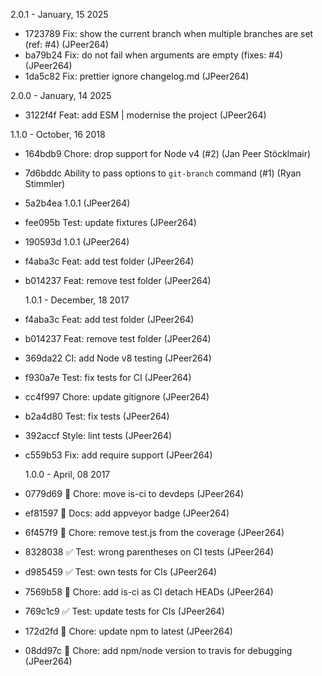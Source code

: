 2.0.1 - January, 15 2025

* 1723789 Fix: show the current branch when multiple branches are set (ref: #4) (JPeer264)
* ba79b24 Fix: do not fail when arguments are empty (fixes: #4) (JPeer264)
* 1da5c82 Fix: prettier ignore changelog.md (JPeer264)

2.0.0 - January, 14 2025

* 3122f4f Feat: add ESM | modernise the project (JPeer264)

1.1.0 - October, 16 2018

- 164bdb9 Chore: drop support for Node v4 (#2) (Jan Peer Stöcklmair)
- 7d6bddc Ability to pass options to `git-branch` command (#1) (Ryan Stimmler)
- 5a2b4ea 1.0.1 (JPeer264)
- fee095b Test: update fixtures (JPeer264)
- 190593d 1.0.1 (JPeer264)
- f4aba3c Feat: add test folder (JPeer264)
- b014237 Feat: remove test folder (JPeer264)

  1.0.1 - December, 18 2017

- f4aba3c Feat: add test folder (JPeer264)
- b014237 Feat: remove test folder (JPeer264)
- 369da22 CI: add Node v8 testing (JPeer264)
- f930a7e Test: fix tests for CI (JPeer264)
- cc4f997 Chore: update gitignore (JPeer264)
- b2a4d80 Test: fix tests (JPeer264)
- 392accf Style: lint tests (JPeer264)
- c559b53 Fix: add require support (JPeer264)

  1.0.0 - April, 08 2017

- 0779d69 :wrench: Chore: move is-ci to devdeps (JPeer264)
- ef81597 :memo: Docs: add appveyor badge (JPeer264)
- 6f457f9 :wrench: Chore: remove test.js from the coverage (JPeer264)
- 8328038 :white_check_mark: Test: wrong parentheses on CI tests (JPeer264)
- d985459 :white_check_mark: Test: own tests for CIs (JPeer264)
- 7569b58 :wrench: Chore: add is-ci as CI detach HEADs (JPeer264)
- 769c1c9 :white_check_mark: Test: update tests for CIs (JPeer264)
- 172d2fd :wrench: Chore: update npm to latest (JPeer264)
- 08dd97c :wrench: Chore: add npm/node version to travis for debugging (JPeer264)
